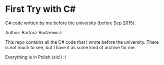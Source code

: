 # First Try with C#
C# code written by me before the university (before Sep 2015).

Author: Bartosz Rodziewicz

This repo contains all the C# code that I wrote before the university. There is not much to see, but I have it as some kind of archive for me.

Everything is in Polish (sic!) :/
